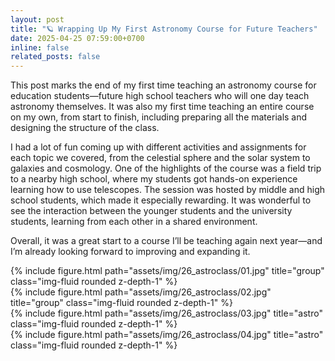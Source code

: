 ```yaml
---
layout: post
title: "🪐 Wrapping Up My First Astronomy Course for Future Teachers"
date: 2025-04-25 07:59:00+0700
inline: false
related_posts: false
---
```


This post marks the end of my first time teaching an astronomy course for education students—future high school teachers who will one day teach astronomy themselves. It was also my first time teaching an entire course on my own, from start to finish, including preparing all the materials and designing the structure of the class.

I had a lot of fun coming up with different activities and assignments for each topic we covered, from the celestial sphere and the solar system to galaxies and cosmology. One of the highlights of the course was a field trip to a nearby high school, where my students got hands-on experience learning how to use telescopes. The session was hosted by middle and high school students, which made it especially rewarding. It was wonderful to see the interaction between the younger students and the university students, learning from each other in a shared environment.

Overall, it was a great start to a course I’ll be teaching again next year—and I’m already looking forward to improving and expanding it.

<div class="row">
    <div class="col-sm mt-3 mt-md-0">
        {% include figure.html path="assets/img/26_astroclass/01.jpg" title="group" class="img-fluid rounded z-depth-1" %}
    </div>
</div>

<div class="row">
    <div class="col-sm mt-3 mt-md-0">
        {% include figure.html path="assets/img/26_astroclass/02.jpg" title="group" class="img-fluid rounded z-depth-1" %}
    </div>
</div>

<div class="row">
    <div class="col-sm mt-3 mt-md-0">
        {% include figure.html path="assets/img/26_astroclass/03.jpg" title="astro" class="img-fluid rounded z-depth-1" %}
    </div>
</div>

<div class="row">
    <div class="col-sm mt-3 mt-md-0">
        {% include figure.html path="assets/img/26_astroclass/04.jpg" title="astro" class="img-fluid rounded z-depth-1" %}
    </div>
</div>

